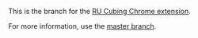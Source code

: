 This is the branch for the [RU Cubing Chrome extension](https://goo.gl/4UXfwC).

For more information, use the [master branch](https://git.io/vFWVc).
